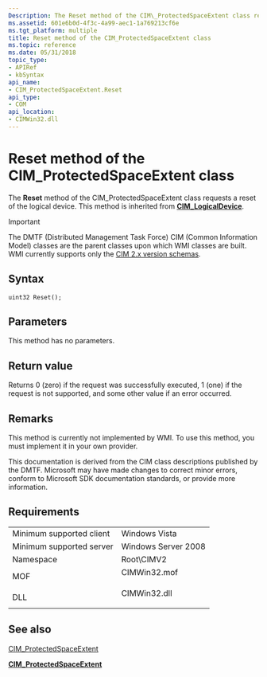 ```yaml
---
Description: The Reset method of the CIM\_ProtectedSpaceExtent class requests a reset of the logical device.
ms.assetid: 601e6b0d-4f3c-4a99-aec1-1a769213cf6e
ms.tgt_platform: multiple
title: Reset method of the CIM_ProtectedSpaceExtent class
ms.topic: reference
ms.date: 05/31/2018
topic_type: 
- APIRef
- kbSyntax
api_name: 
- CIM_ProtectedSpaceExtent.Reset
api_type: 
- COM
api_location: 
- CIMWin32.dll
---
```


# Reset method of the CIM\_ProtectedSpaceExtent class

The **Reset** method of the CIM\_ProtectedSpaceExtent class requests a reset of the logical device. This method is inherited from [**CIM\_LogicalDevice**](cim-logicaldevice.md).

> [!IMPORTANT]
> The DMTF (Distributed Management Task Force) CIM (Common Information Model) classes are the parent classes upon which WMI classes are built. WMI currently supports only the [CIM 2.x version schemas](https://dmtf.org/standards/cim/schemas).

 

## Syntax


```mof
uint32 Reset();
```



## Parameters

This method has no parameters.

## Return value

Returns 0 (zero) if the request was successfully executed, 1 (one) if the request is not supported, and some other value if an error occurred.

## Remarks

This method is currently not implemented by WMI. To use this method, you must implement it in your own provider.

This documentation is derived from the CIM class descriptions published by the DMTF. Microsoft may have made changes to correct minor errors, conform to Microsoft SDK documentation standards, or provide more information.

## Requirements



|                                     |                                                                                         |
|-------------------------------------|-----------------------------------------------------------------------------------------|
| Minimum supported client<br/> | Windows Vista<br/>                                                                |
| Minimum supported server<br/> | Windows Server 2008<br/>                                                          |
| Namespace<br/>                | Root\\CIMV2<br/>                                                                  |
| MOF<br/>                      | <dl> <dt>CIMWin32.mof</dt> </dl> |
| DLL<br/>                      | <dl> <dt>CIMWin32.dll</dt> </dl> |



## See also

<dl> <dt>

[CIM\_ProtectedSpaceExtent](reset-method-in-class-cim-protectedspaceextent.md)
</dt> <dt>

[**CIM\_ProtectedSpaceExtent**](cim-protectedspaceextent.md)
</dt> </dl>

 

 




